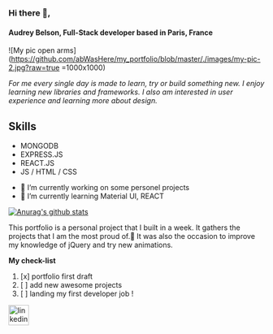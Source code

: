 ### Hi there 👋, 
#### Audrey Belson, Full-Stack developer based in Paris, France 
![My pic open arms](https://github.com/abWasHere/my_portfolio/blob/master/./images/my-pic-2.jpg?raw=true =1000x1000)

*For me every single day is made to learn, try or build something new. I enjoy learning new libraries and frameworks. I also am interested in user experience and learning more about design.*

## Skills 
* MONGODB 
* EXPRESS.JS
* REACT.JS 
* JS / HTML / CSS

- 🔭 I’m currently working on some personel projects 
- 🌱 I’m currently learning Material UI, REACT 

[![Anurag's github stats](https://github-readme-stats.vercel.app/api?username=abWasHere)](https://github.com/abWasHere/github-readme-stats)

This portfolio is a personal project that I built in a week.
It gathers the projects that I am the most proud of.:muscle:
It was also the occasion to improve my knowledge of jQuery and try new animations.

**My check-list**

1. [x] portfolio first draft
2. [ ] add new awesome projects
3. [ ] landing my first developer job !

[<img src='https://cdn.jsdelivr.net/npm/simple-icons@3.0.1/icons/linkedin.svg' alt='linkedin' height='40'>](https://www.linkedin.com/in/https://www.linkedin.com/in/audrey-belson/) 
